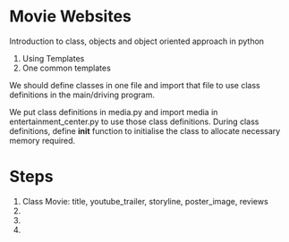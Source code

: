 Movie Websites
==============

Introduction to class, objects and object oriented approach in python
1. Using Templates
2. One common templates

We should define classes in one file and import that file to use class definitions in the main/driving program.

We put class definitions in media.py and import media in entertainment_center.py to use those class definitions.
During class definitions, define __init__ function to initialise the class to allocate necessary memory required.

Steps
=====

1. Class Movie: title, youtube_trailer, storyline, poster_image, reviews
2. 
3.
4.

